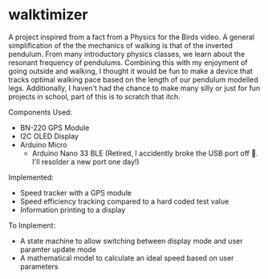 # walktimizer
A project inspired from a fact from a Physics for the Birds video. A general simplification of the the mechanics of walking is that of the inverted pendulum. From many introductory physics classes, we learn about the resonant frequency of pendulums. Combining this with my enjoyment of going outside and walking, I thought it would be fun to make a device that tracks optimal walking pace based on the length of our pendulum modelled legs. Additionally, I haven't had the chance to make many silly or just for fun projects in school, part of this is to scratch that itch.

Components Used:
- BN-220 GPS Module
- I2C OLED Display
- Arduino Micro
  - Arduino Nano 33 BLE (Retired, I accidently broke the USB port off 🤦. I'll resolder a new port one day!)

Implemented:
- Speed tracker with a GPS module
- Speed efficiency tracking compared to a hard coded test value
- Information printing to a display

To Implement:
- A state machine to allow switching between display mode and user paramter update mode
- A mathematical model to calculate an ideal speed based on user parameters
